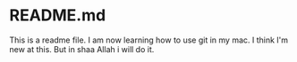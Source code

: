 
# README.md

This is a readme file. I am now learning how to use git in my mac. I think I'm new at this. But in shaa Allah i will do it.
